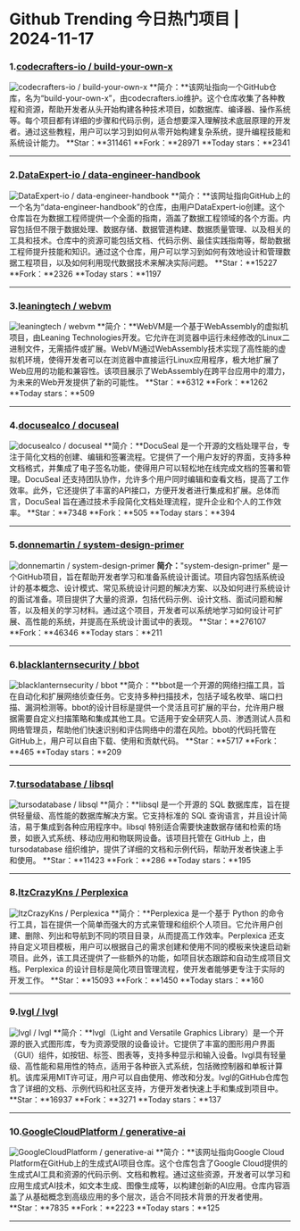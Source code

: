 # Github Trending 今日热门项目 | 2024-11-17
### 1.[codecrafters-io / build-your-own-x](https://github.com/codecrafters-io/build-your-own-x)

![codecrafters-io / build-your-own-x](https://opengraph.githubassets.com/5eab55da4d5014b6ccf5d45eae5a745497b58d8f064ba02477eb2f44df21d32d/codecrafters-io/build-your-own-x)
**简介：**该网址指向一个GitHub仓库，名为“build-your-own-x”，由codecrafters.io维护。这个仓库收集了各种教程和资源，帮助开发者从头开始构建各种技术项目，如数据库、编译器、操作系统等。每个项目都有详细的步骤和代码示例，适合想要深入理解技术底层原理的开发者。通过这些教程，用户可以学习到如何从零开始构建复杂系统，提升编程技能和系统设计能力。
**Star：**311461
**Fork：**28971
**Today stars：**2341

---

### 2.[DataExpert-io / data-engineer-handbook](https://github.com/DataExpert-io/data-engineer-handbook)

![DataExpert-io / data-engineer-handbook](https://opengraph.githubassets.com/5528f66021bb49c0065980acda76fe09cd3a9aeee64089cc2d634a47ddc3fd1c/DataExpert-io/data-engineer-handbook)
**简介：**该网址指向GitHub上的一个名为“data-engineer-handbook”的仓库，由用户DataExpert-io创建。这个仓库旨在为数据工程师提供一个全面的指南，涵盖了数据工程领域的各个方面。内容包括但不限于数据处理、数据存储、数据管道构建、数据质量管理、以及相关的工具和技术。仓库中的资源可能包括文档、代码示例、最佳实践指南等，帮助数据工程师提升技能和知识。通过这个仓库，用户可以学习到如何有效地设计和管理数据工程项目，以及如何利用现代数据技术来解决实际问题。
**Star：**15227
**Fork：**2326
**Today stars：**1197

---

### 3.[leaningtech / webvm](https://github.com/leaningtech/webvm)

![leaningtech / webvm](https://repository-images.githubusercontent.com/454164378/d05af0e1-3d68-4284-ace4-fb0e8ad3557a)
**简介：**WebVM是一个基于WebAssembly的虚拟机项目，由Leaning Technologies开发。它允许在浏览器中运行未经修改的Linux二进制文件，无需插件或扩展。WebVM通过WebAssembly技术实现了高性能的虚拟机环境，使得开发者可以在浏览器中直接运行Linux应用程序，极大地扩展了Web应用的功能和兼容性。该项目展示了WebAssembly在跨平台应用中的潜力，为未来的Web开发提供了新的可能性。
**Star：**6312
**Fork：**1262
**Today stars：**509

---

### 4.[docusealco / docuseal](https://github.com/docusealco/docuseal)

![docusealco / docuseal](https://repository-images.githubusercontent.com/661850205/377ad724-388b-487b-a27a-a3c5373b4d65)
**简介：**DocuSeal 是一个开源的文档处理平台，专注于简化文档的创建、编辑和签署流程。它提供了一个用户友好的界面，支持多种文档格式，并集成了电子签名功能，使得用户可以轻松地在线完成文档的签署和管理。DocuSeal 还支持团队协作，允许多个用户同时编辑和查看文档，提高了工作效率。此外，它还提供了丰富的API接口，方便开发者进行集成和扩展。总体而言，DocuSeal 旨在通过技术手段简化文档处理流程，提升企业和个人的工作效率。
**Star：**7348
**Fork：**505
**Today stars：**394

---

### 5.[donnemartin / system-design-primer](https://github.com/donnemartin/system-design-primer)

![donnemartin / system-design-primer](https://opengraph.githubassets.com/101e8177f778262555ecb55a278d60a01900ccf00af1890a681328f39984817c/donnemartin/system-design-primer)
**简介：**"system-design-primer" 是一个GitHub项目，旨在帮助开发者学习和准备系统设计面试。项目内容包括系统设计的基本概念、设计模式、常见系统设计问题的解决方案、以及如何进行系统设计的面试准备。项目提供了大量的资源，包括代码示例、设计文档、面试问题和解答，以及相关的学习材料。通过这个项目，开发者可以系统地学习如何设计可扩展、高性能的系统，并提高在系统设计面试中的表现。
**Star：**276107
**Fork：**46346
**Today stars：**211

---

### 6.[blacklanternsecurity / bbot](https://github.com/blacklanternsecurity/bbot)

![blacklanternsecurity / bbot](https://opengraph.githubassets.com/b1f2f31648f6047339f4800d03979f7b35bdecbd1ac49fccd9c6d4bbe3365df7/blacklanternsecurity/bbot)
**简介：**bbot是一个开源的网络扫描工具，旨在自动化和扩展网络侦查任务。它支持多种扫描技术，包括子域名枚举、端口扫描、漏洞检测等。bbot的设计目标是提供一个灵活且可扩展的平台，允许用户根据需要自定义扫描策略和集成其他工具。它适用于安全研究人员、渗透测试人员和网络管理员，帮助他们快速识别和评估网络中的潜在风险。bbot的代码托管在GitHub上，用户可以自由下载、使用和贡献代码。
**Star：**5717
**Fork：**465
**Today stars：**209

---

### 7.[tursodatabase / libsql](https://github.com/tursodatabase/libsql)

![tursodatabase / libsql](https://repository-images.githubusercontent.com/543276238/1ab282f8-4697-48df-8852-64f2e9555b7e)
**简介：**libsql 是一个开源的 SQL 数据库库，旨在提供轻量级、高性能的数据库解决方案。它支持标准的 SQL 查询语言，并且设计简洁，易于集成到各种应用程序中。libsql 特别适合需要快速数据存储和检索的场景，如嵌入式系统、移动应用和物联网设备。该项目托管在 GitHub 上，由 tursodatabase 组织维护，提供了详细的文档和示例代码，帮助开发者快速上手和使用。
**Star：**11423
**Fork：**286
**Today stars：**195

---

### 8.[ItzCrazyKns / Perplexica](https://github.com/ItzCrazyKns/Perplexica)

![ItzCrazyKns / Perplexica](https://repository-images.githubusercontent.com/784181462/17e6c91a-a490-42ca-8e32-26e376f63a06)
**简介：**Perplexica 是一个基于 Python 的命令行工具，旨在提供一个简单而强大的方式来管理和组织个人项目。它允许用户创建、删除、列出和导航到不同的项目目录，从而提高工作效率。Perplexica 还支持自定义项目模板，用户可以根据自己的需求创建和使用不同的模板来快速启动新项目。此外，该工具还提供了一些额外的功能，如项目状态跟踪和自动生成项目文档。Perplexica 的设计目标是简化项目管理流程，使开发者能够更专注于实际的开发工作。
**Star：**15093
**Fork：**1450
**Today stars：**160

---

### 9.[lvgl / lvgl](https://github.com/lvgl/lvgl)

![lvgl / lvgl](https://opengraph.githubassets.com/89a0adb2d8a3673396368e613f22109f9655bacf22d37dab8e724f9b0890a579/lvgl/lvgl)
**简介：**lvgl（Light and Versatile Graphics Library）是一个开源的嵌入式图形库，专为资源受限的设备设计。它提供了丰富的图形用户界面（GUI）组件，如按钮、标签、图表等，支持多种显示和输入设备。lvgl具有轻量级、高性能和易用性的特点，适用于各种嵌入式系统，包括微控制器和单板计算机。该库采用MIT许可证，用户可以自由使用、修改和分发。lvgl的GitHub仓库包含了详细的文档、示例代码和社区支持，方便开发者快速上手和集成到项目中。
**Star：**16937
**Fork：**3271
**Today stars：**137

---

### 10.[GoogleCloudPlatform / generative-ai](https://github.com/GoogleCloudPlatform/generative-ai)

![GoogleCloudPlatform / generative-ai](https://opengraph.githubassets.com/0495b741ea48639ddf9243e90375db19e4118b08ff1c7e17553d5528c234ee01/GoogleCloudPlatform/generative-ai)
**简介：**该网址指向Google Cloud Platform在GitHub上的生成式AI项目仓库。这个仓库包含了Google Cloud提供的生成式AI工具和资源的代码示例、文档和教程。通过这些资源，开发者可以学习和应用生成式AI技术，如文本生成、图像生成等，以构建创新的AI应用。仓库内容涵盖了从基础概念到高级应用的多个层次，适合不同技术背景的开发者使用。
**Star：**7835
**Fork：**2223
**Today stars：**125

---

